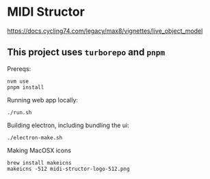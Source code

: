 # MIDI Structor

https://docs.cycling74.com/legacy/max8/vignettes/live_object_model

## This project uses `turborepo` and `pnpm`

Prereqs:
```
nvm use
pnpm install
```

Running web app locally:
```
./run.sh
```

Building electron, including bundling the ui:
```
./electron-make.sh
```

Making MacOSX icons
```
brew install makeicns
makeicns -512 midi-structor-logo-512.png
```

